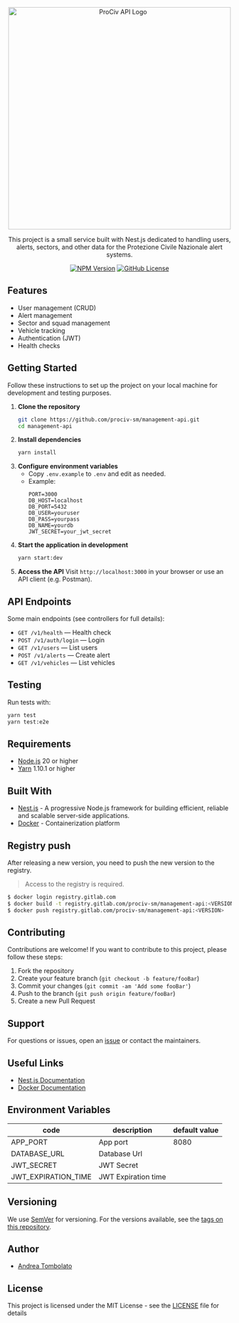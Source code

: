 <p align="center">
  <a href="https://github.com/prociv-sm/pcsm-api" target="blank"><img src="app_logo.png" width="500" alt="ProCiv API Logo" /></a>
</p>

[circleci-image]: https://img.shields.io/circleci/build/github/nestjs/nest/master?token=abc123def456

<p align="center">
This project is a small service built with Nest.js dedicated to handling users, alerts, sectors, and other data for the Protezione Civile Nazionale alert systems.
</p>
<p align="center">
    <a href="https://www.npmjs.com/~nestjscore" target="_blank"><img src="https://img.shields.io/npm/v/@andreacw5/fileharbor" alt="NPM Version" /></a>
    <a href="https://github.com/prociv-sm/management-api/blob/main/LICENSE.md" target="_blank"><img alt="GitHub License" src="https://img.shields.io/github/license/andreacw5/fileharbor"></a>
</p>

## Features
- User management (CRUD)
- Alert management
- Sector and squad management
- Vehicle tracking
- Authentication (JWT)
- Health checks

## Getting Started
Follow these instructions to set up the project on your local machine for development and testing purposes.

1. **Clone the repository**
   ```bash
   git clone https://github.com/prociv-sm/management-api.git
   cd management-api
   ```
2. **Install dependencies**
   ```bash
   yarn install
   ```
3. **Configure environment variables**
   - Copy `.env.example` to `.env` and edit as needed.
   - Example:
     ```env
     PORT=3000
     DB_HOST=localhost
     DB_PORT=5432
     DB_USER=youruser
     DB_PASS=yourpass
     DB_NAME=yourdb
     JWT_SECRET=your_jwt_secret
     ```
4. **Start the application in development**
   ```bash
   yarn start:dev
   ```
5. **Access the API**
   Visit `http://localhost:3000` in your browser or use an API client (e.g. Postman).

## API Endpoints
Some main endpoints (see controllers for full details):
- `GET /v1/health` — Health check
- `POST /v1/auth/login` — Login
- `GET /v1/users` — List users
- `POST /v1/alerts` — Create alert
- `GET /v1/vehicles` — List vehicles

## Testing
Run tests with:
```bash
yarn test
yarn test:e2e
```

## Requirements
- [Node.js](https://nodejs.org/en/download/) 20 or higher
- [Yarn](https://yarnpkg.com/en/) 1.10.1 or higher

## Built With
- [Nest.js](https://nestjs.com/) - A progressive Node.js framework for building efficient, reliable and scalable server-side applications.
- [Docker](https://www.docker.com/) - Containerization platform

## Registry push
After releasing a new version, you need to push the new version to the registry.
> Access to the registry is required.
```bash
$ docker login registry.gitlab.com
$ docker build -t registry.gitlab.com/prociv-sm/management-api:<VERSION> .
$ docker push registry.gitlab.com/prociv-sm/management-api:<VERSION>
```

## Contributing
Contributions are welcome! If you want to contribute to this project, please follow these steps:
1. Fork the repository
2. Create your feature branch (`git checkout -b feature/fooBar`)
3. Commit your changes (`git commit -am 'Add some fooBar'`)
4. Push to the branch (`git push origin feature/fooBar`)
5. Create a new Pull Request

## Support
For questions or issues, open an [issue](https://github.com/prociv-sm/management-api/issues) or contact the maintainers.

## Useful Links
- [Nest.js Documentation](https://docs.nestjs.com/)
- [Docker Documentation](https://docs.docker.com/)

## Environment Variables
| code                | description         | default value |
|---------------------|---------------------|---------------|
| APP_PORT            | App port            | 8080          |
| DATABASE_URL        | Database Url        |               |
| JWT_SECRET          | JWT Secret          |               |
| JWT_EXPIRATION_TIME | JWT Expiration time |               |

## Versioning
We use [SemVer](http://semver.org/) for versioning. For the versions available, see the [tags on this repository](https://github.com/andreacw5/url-manager-app/releases).

## Author
- [Andrea Tombolato](https://andreatombolato.dev)

## License
This project is licensed under the MIT License - see the [LICENSE](LICENSE.md) file for details
